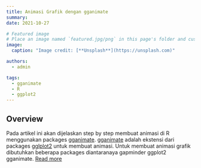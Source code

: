```yaml
---
title: Animasi Grafik dengan gganimate
summary:
date: 2021-10-27

# Featured image
# Place an image named `featured.jpg/png` in this page's folder and customize its options here.
image:
  caption: "Image credit: [**Unsplash**](https://unsplash.com)"

authors:
  - admin

tags:
  - gganimate
  - R
  - ggplot2
---
```


## Overview

Pada artikel ini akan dijelaskan step by step membuat animasi di R menggunakan packages [gganimate](https://rpubs.com/dedenistiawan/gganimate). [gganimate](https://rpubs.com/dedenistiawan/gganimate) adalah ekstensi dari packages [gglplot2](https://rpubs.com/dedenistiawan/gganimate) untuk membuat animasi. Untuk membuat animasi grafik dibutuhkan beberapa packages diantaranaya gapminder ggplot2 gganimate. [Read more](https://rpubs.com/dedenistiawan/gganimate)
